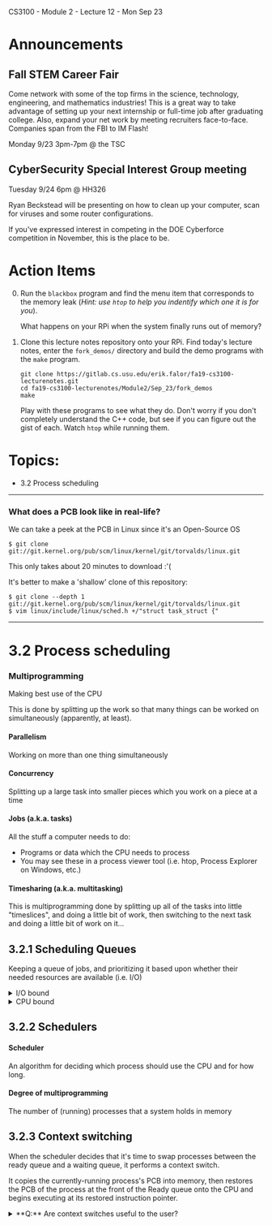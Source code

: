 CS3100 - Module 2 - Lecture 12 - Mon Sep 23

# Announcements

## Fall STEM Career Fair

Come network with some of the top firms in the science, technology,
engineering, and mathematics industries! This is a great way to take advantage
of setting up your next internship or full-time job after graduating college.
Also, expand your net work by meeting recruiters face-to-face. Companies span
from the FBI to IM Flash!

Monday 9/23 3pm-7pm @ the TSC


## CyberSecurity Special Interest Group meeting

Tuesday 9/24 6pm @ HH326

Ryan Beckstead will be presenting on how to clean up your computer, scan for
viruses and some router configurations.

If you've expressed interest in competing in the DOE Cyberforce competition in
November, this is the place to be.


# Action Items

0.  Run the `blackbox` program and find the menu item that corresponds to the
    memory leak (*Hint: use `htop` to help you indentify which one it is for
    you*).

    What happens on your RPi when the system finally runs out of memory?

1.  Clone this lecture notes repository onto your RPi.  Find today's lecture
    notes, enter the `fork_demos/` directory and build the demo programs with
    the `make` program.

    ```
    git clone https://gitlab.cs.usu.edu/erik.falor/fa19-cs3100-lecturenotes.git
    cd fa19-cs3100-lecturenotes/Module2/Sep_23/fork_demos
    make
    ```

    Play with these programs to see what they do.  Don't worry if you don't
    completely understand the C++ code, but see if you can figure out the gist
    of each.  Watch `htop` while running them.


# Topics:

* 3.2 Process scheduling



----------------------------------------------------------------------------
### What does a PCB look like in real-life?

We can take a peek at the PCB in Linux since it's an Open-Source OS

    $ git clone git://git.kernel.org/pub/scm/linux/kernel/git/torvalds/linux.git

This only takes about 20 minutes to download :'(

It's better to make a 'shallow' clone of this repository:

    $ git clone --depth 1 git://git.kernel.org/pub/scm/linux/kernel/git/torvalds/linux.git
    $ vim linux/include/linux/sched.h +/"struct task_struct {"




----------------------------------------------------------------------------
# 3.2 Process scheduling


### Multiprogramming
Making best use of the CPU

This is done by splitting up the work so that many things can be worked on
simultaneously (apparently, at least).


#### Parallelism
Working on more than one thing simultaneously


#### Concurrency
Splitting up a large task into smaller pieces which you work on a piece at a time


#### Jobs (a.k.a. tasks)

All the stuff a computer needs to do:

* Programs or data which the CPU needs to process
* You may see these in a process viewer tool (i.e. htop, Process Explorer on
  Windows, etc.)


#### Timesharing (a.k.a. multitasking)

This is multiprogramming done by splitting up all of the tasks into little
"timeslices", and doing a little bit of work, then switching to the next task
and doing a little bit of work on it...



## 3.2.1 Scheduling Queues

Keeping a queue of jobs, and prioritizing it based upon whether their needed
resources are available (i.e. I/O)

<details>
<summary>I/O bound</summary>

The limiting factor for a program is waiting for I/O

</details>


<details>
<summary>CPU bound</summary>

The limiting factor for a program is the amount of computation it needs to do.

</details>




## 3.2.2 Schedulers

#### Scheduler
An algorithm for deciding which process should use the CPU and for how long.


#### Degree of multiprogramming
The number of (running) processes that a system holds in memory




## 3.2.3 Context switching

When the scheduler decides that it's time to swap processes between the ready
queue and a waiting queue, it performs a context switch.

It copies the currently-running process's PCB into memory, then restores the
PCB of the process at the front of the Ready queue onto the CPU and begins
executing at its restored instruction pointer.

<details>
<summary>**Q:** Are context switches useful to the user?</summary>

**A:** No. From the user's view of the system, context switching is pure overhead;
it is time that the computer is *not* doing your useful work.

</details>

